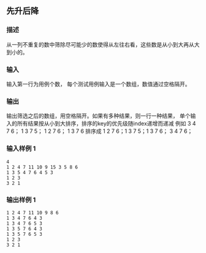 ## 先升后降

### 描述

从一列不重复的数中筛除尽可能少的数使得从左往右看，这些数是从小到大再从大到小的。

### 输入

输入第一行为用例个数， 每个测试用例输入是一个数组，数值通过空格隔开。

### 输出

输出筛选之后的数组，用空格隔开。如果有多种结果，则一行一种结果， 单个输入的所有结果按从小到大排序，排序的key的优先级随index递增而递减 例如 3 4 7 6； 1 3 7 5； 1 2 7 6； 1 3 7 6 排序成 1 2 7 6；1 3 7 5；1 3 7 6； 3 4 7 6；

### 输入样例 1 

```
4
1 2 4 7 11 10 9 15 3 5 8 6
1 3 5 4 7 6 4 5 3
1 2 3
3 2 1
```

### 输出样例 1

```
1 2 4 7 11 10 9 8 6
1 3 4 7 6 4 3
1 3 4 7 6 5 3
1 3 5 7 6 4 3
1 3 5 7 6 5 3
1 2 3
3 2 1
```